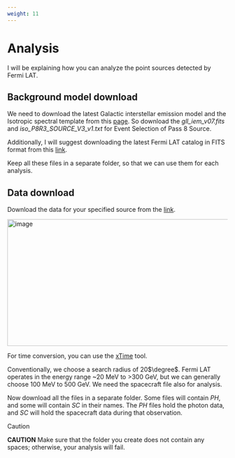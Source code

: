 ```yaml
---
weight: 11
---
```


# Analysis

I will be explaining how you can analyze the point sources detected by Fermi LAT.

## Background model download
We need to download the latest Galactic interstellar emission model and the Isotropic spectral template from this [page](https://fermi.gsfc.nasa.gov/ssc/data/access/lat/BackgroundModels.html). So download the _gll_iem_v07.fits_ and _iso_P8R3_SOURCE_V3_v1.txt_ for Event Selection of Pass 8 Source.

Additionally, I will suggest downloading the latest Fermi LAT catalog in FITS format from this [link](https://fermi.gsfc.nasa.gov/ssc/data/access/lat/14yr_catalog/).

Keep all these files in a separate folder, so that we can use them for each analysis.

## Data download
Download the data for your specified source from the [link](https://fermi.gsfc.nasa.gov/cgi-bin/ssc/LAT/LATDataQuery.cgi).

<img width="610" height="290" alt="image" src="https://github.com/user-attachments/assets/c0af4537-753e-4d11-9a81-8fbb9a390b0b" />

For time conversion, you can use the [xTime](https://heasarc.gsfc.nasa.gov/cgi-bin/Tools/xTime/xTime.pl) tool.

Conventionally, we choose a search radius of 20$`\degree`$. Fermi LAT operates in the energy range ~20 MeV to >300 GeV, but we can generally choose 100 MeV to 500 GeV. We need the spacecraft file also for analysis.

Now download all the files in a separate folder. Some files will contain _PH_, and some will contain _SC_ in their names. The _PH_ files hold the photon data, and _SC_ will hold the spacecraft data during that observation.

> [!CAUTION]
> **CAUTION** 
> Make sure that the folder you create does not contain any spaces; otherwise, your analysis will fail.
